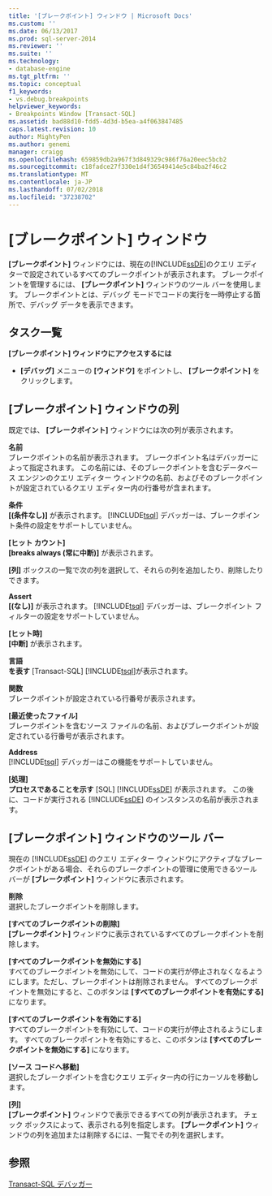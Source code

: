 ```yaml
---
title: '[ブレークポイント] ウィンドウ | Microsoft Docs'
ms.custom: ''
ms.date: 06/13/2017
ms.prod: sql-server-2014
ms.reviewer: ''
ms.suite: ''
ms.technology:
- database-engine
ms.tgt_pltfrm: ''
ms.topic: conceptual
f1_keywords:
- vs.debug.breakpoints
helpviewer_keywords:
- Breakpoints Window [Transact-SQL]
ms.assetid: bad88d10-fdd5-4d3d-b5ea-a4f063847485
caps.latest.revision: 10
author: MightyPen
ms.author: genemi
manager: craigg
ms.openlocfilehash: 659859db2a967f3d849329c986f76a20eec5bcb2
ms.sourcegitcommit: c18fadce27f330e1d4f36549414e5c84ba2f46c2
ms.translationtype: MT
ms.contentlocale: ja-JP
ms.lasthandoff: 07/02/2018
ms.locfileid: "37238702"
---
```

# <a name="breakpoints-window"></a>[ブレークポイント] ウィンドウ
  **[ブレークポイント]** ウィンドウには、現在の[!INCLUDE[ssDE](../../includes/ssde-md.md)]のクエリ エディターで設定されているすべてのブレークポイントが表示されます。 ブレークポイントを管理するには、 **[ブレークポイント]** ウィンドウのツール バーを使用します。 ブレークポイントとは、デバッグ モードでコードの実行を一時停止する箇所で、デバッグ データを表示できます。  
  
## <a name="task-list"></a>タスク一覧  
 **[ブレークポイント] ウィンドウにアクセスするには**  
  
-   **[デバッグ]** メニューの **[ウィンドウ]** をポイントし、 **[ブレークポイント]** をクリックします。  
  
## <a name="breakpoints-window-columns"></a>[ブレークポイント] ウィンドウの列  
 既定では、 **[ブレークポイント]** ウィンドウには次の列が表示されます。  
  
 **名前**  
 ブレークポイントの名前が表示されます。 ブレークポイント名はデバッガーによって指定されます。 この名前には、そのブレークポイントを含むデータベース エンジンのクエリ エディター ウィンドウの名前、およびそのブレークポイントが設定されているクエリ エディター内の行番号が含まれます。  
  
 **条件**  
 **[(条件なし)]** が表示されます。 [!INCLUDE[tsql](../../includes/tsql-md.md)] デバッガーは、ブレークポイント条件の設定をサポートしていません。  
  
 **[ヒット カウント]**  
 **[breaks always (常に中断)]** が表示されます。  
  
 **[列]** ボックスの一覧で次の列を選択して、それらの列を追加したり、削除したりできます。  
  
 **Assert**  
 **[(なし)]** が表示されます。 [!INCLUDE[tsql](../../includes/tsql-md.md)] デバッガーは、ブレークポイント フィルターの設定をサポートしていません。  
  
 **[ヒット時]**  
 **[中断]** が表示されます。  
  
 **言語**  
 **を表す** [Transact-SQL] [!INCLUDE[tsql](../../includes/tsql-md.md)]が表示されます。  
  
 **関数**  
 ブレークポイントが設定されている行番号が表示されます。  
  
 **[最近使ったファイル]**  
 ブレークポイントを含むソース ファイルの名前、およびブレークポイントが設定されている行番号が表示されます。  
  
 **Address**  
 [!INCLUDE[tsql](../../includes/tsql-md.md)] デバッガーはこの機能をサポートしていません。  
  
 **[処理]**  
 **プロセスであることを示す** [SQL] [!INCLUDE[ssDE](../../includes/ssde-md.md)] が表示されます。 この後に、コードが実行される [!INCLUDE[ssDE](../../includes/ssde-md.md)] のインスタンスの名前が表示されます。  
  
## <a name="breakpoints-window-toolbar"></a>[ブレークポイント] ウィンドウのツール バー  
 現在の [!INCLUDE[ssDE](../../includes/ssde-md.md)] のクエリ エディター ウィンドウにアクティブなブレークポイントがある場合、それらのブレークポイントの管理に使用できるツール バーが **[ブレークポイント]** ウィンドウに表示されます。  
  
 **削除**  
 選択したブレークポイントを削除します。  
  
 **[すべてのブレークポイントの削除]**  
 **[ブレークポイント]** ウィンドウに表示されているすべてのブレークポイントを削除します。  
  
 **[すべてのブレークポイントを無効にする]**  
 すべてのブレークポイントを無効にして、コードの実行が停止されなくなるようにします。ただし、ブレークポイントは削除されません。 すべてのブレークポイントを無効にすると、このボタンは **[すべてのブレークポイントを有効にする]** になります。  
  
 **[すべてのブレークポイントを有効にする]**  
 すべてのブレークポイントを有効にして、コードの実行が停止されるようにします。 すべてのブレークポイントを有効にすると、このボタンは **[すべてのブレークポイントを無効にする]** になります。  
  
 **[ソース コードへ移動]**  
 選択したブレークポイントを含むクエリ エディター内の行にカーソルを移動します。  
  
 **[列]**  
 **[ブレークポイント]** ウィンドウで表示できるすべての列が表示されます。 チェック ボックスによって、表示される列を指定します。 **[ブレークポイント]** ウィンドウの列を追加または削除するには、一覧でその列を選択します。  
  
## <a name="see-also"></a>参照  
 [Transact-SQL デバッガー](transact-sql-debugger.md)  
  
  
